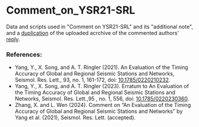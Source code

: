 # Comment_on_YSR21-SRL
Data and scripts used in "Comment on YSR21-SRL" and its "additional note", and a [duplication](https://drive.google.com/file/d/1wNkmC2OmnrXnHrW1BGAVshxsK_vXWoDM/view?usp=drive_link) of the uploaded acrchive of the commented authors' [reply](https://github.com/yiyanguiuc/Data-used-in-Reply-to-Zhang-and-Wen).

### References:
- Yang, Y., X. Song, and A. T. Ringler (2021). An Evaluation of the Timing Accuracy of Global and Regional Seismic Stations and Networks, Seismol. Res. Lett., 93, no. 1, 161-172, doi: [10.1785/0220210232](https://doi.org/10.1785/0220210232).
- Yang, Y., X. Song, and A. T. Ringler (2023). Erratum to An Evaluation of the Timing Accuracy of Global and Regional Seismic Stations and Networks, Seismol. Res. Lett.,95 , no. 1, 556, doi: [10.1785/0220230360](https://doi.org/10.1785/0220230360).
- Zhang, X. and L. Wen (2024). Comment on “An Evaluation of the Timing Accuracy of Global and Regional Seismic Stations and Networks” by Yang et al. (2021), Seismol. Res. Lett. (accepted).
